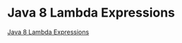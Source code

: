 # Java 8 Lambda Expressions
[Java 8 Lambda Expressions](https://aiwithcloud.com/2022/09/19/java_8_lambda_expressions/)